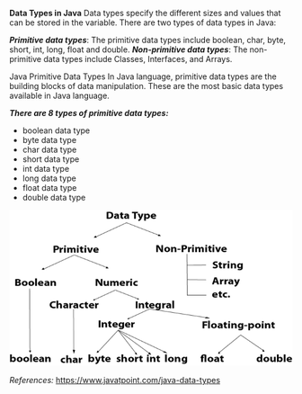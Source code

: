 **Data Types in Java**
Data types specify the different sizes and values that can be stored in the variable. There are two types of data types in Java:

**_Primitive data types_**: The primitive data types include boolean, char, byte, short, int, long, float and double.
**_Non-primitive data types_**: The non-primitive data types include Classes, Interfaces, and Arrays.

Java Primitive Data Types
In Java language, primitive data types are the building blocks of data manipulation. These are the most basic data types available in Java language.

**_There are 8 types of primitive data types:_**

- boolean data type
- byte data type
- char data type
- short data type
- int data type
- long data type
- float data type
- double data type

![Maven Life Cycle](/Screenshots/java-data-types.png)

_References:_
https://www.javatpoint.com/java-data-types
